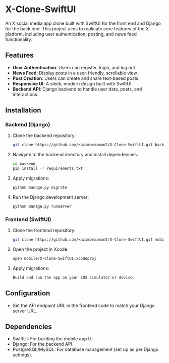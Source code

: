 # X-Clone-SwiftUI

An X social media app clone built with SwiftUI for the front end and Django for the back end. This project aims to replicate core features of the X platform, including user authentication, posting, and news feed functionality.

## Features

- **User Authentication**: Users can register, login, and log out.
- **News Feed**: Display posts in a user-friendly, scrollable view.
- **Post Creation**: Users can create and share text-based posts.
- **Responsive UI**: A sleek, modern design built with SwiftUI.
- **Backend API**: Django backend to handle user data, posts, and interactions.

## Installation

### Backend (Django)

1. Clone the backend repository:
    ```bash
    git clone https://github.com/kazimovzaman2/X-Clone-SwiftUI.git backend
    ```
2. Navigate to the backend directory and install dependencies:
    ```bash
    cd backend
    pip install -r requirements.txt
    ```
3. Apply migrations:
    ```bash
    python manage.py migrate
    ```
4. Run the Django development server:
    ```bash
    python manage.py runserver
    ```

### Frontend (SwiftUI)
1. Clone the frontend repository:
    ```bash
    git clone https://github.com/kazimovzaman2/X-Clone-SwiftUI.git mobile
    ```
2. Open the project in Xcode:
    ```bash
    open mobile/X-Clone-SwiftUI.xcodeproj
    ```
3. Apply migrations:
    ```bash
    Build and run the app on your iOS simulator or device.
    ```

## Configuration
- Set the API endpoint URL in the frontend code to match your Django server URL.

## Dependencies
- SwiftUI: For building the mobile app UI.
- Django: For the backend API.
- PostgreSQL/MySQL: For database management (set up as per Django settings).
